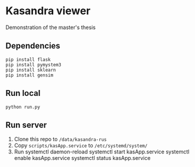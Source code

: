 # Kasandra viewer
Demonstration of the master's thesis

## Dependencies
```
pip install flask
pip install pymystem3
pip install sklearn
pip install gensim
```

## Run local
```
python run.py
```

## Run server
1. Clone this repo to `/data/kasandra-rus`
2. Copy `scripts/kasApp.service` to `/etc/systemd/system/`
3. Run
systemctl daemon-reload 
systemctl start kasApp.service 
systemctl enable kasApp.service
systemctl status kasApp.service